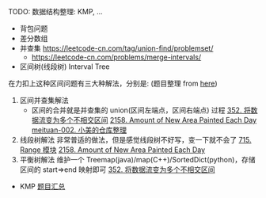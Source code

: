TODO: 数据结构整理: KMP, ...

- 背包问题
- 差分数组
- 并查集 <https://leetcode-cn.com/tag/union-find/problemset/>
    - <https://leetcode-cn.com/problems/merge-intervals/>
- 区间树(线段树) Interval Tree

在力扣上这种区间问题有三大种解法，分别是: (题目整理 from [here](https://leetcode-cn.com/problems/longest-substring-of-one-repeating-character/solution/python-guo-ran-wo-huan-shi-geng-xi-huan-olhop/))

1. 区间并查集解法
   - 区间的合并就是并查集的 union(区间左端点，区间右端点) 过程
   [352. 将数据流变为多个不相交区间](https://leetcode-cn.com/problems/data-stream-as-disjoint-intervals/)
   [2158. Amount of New Area Painted Each Day](https://leetcode-cn.com/problems/amount-of-new-area-painted-each-day/)
   [meituan-002. 小美的仓库整理](https://leetcode-cn.com/problems/TJZLyC/)
2. 线段树解法
    非常普适的做法，但是感觉线段树不好写，变一下就不会了
    [715. Range 模块](https://leetcode-cn.com/problems/range-module/)
    [2158. Amount of New Area Painted Each Day](https://leetcode-cn.com/problems/amount-of-new-area-painted-each-day/)
3. 平衡树解法
    维护一个 Treemap(java)/map(C++)/SortedDict(python)，存储区间的 start=>end 映射即可
    [352. 将数据流变为多个不相交区间](https://leetcode-cn.com/problems/data-stream-as-disjoint-intervals/)

- KMP [题目汇总](https://leetcode-cn.com/problems/distinct-echo-substrings/solution/by-flix-zsuj/)
